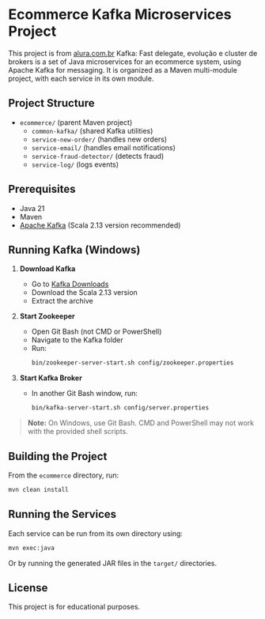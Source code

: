 # Ecommerce Kafka Microservices Project

This project is from [alura.com.br](https://www.alura.com.br/)   Kafka: Fast delegate, evolução e cluster de brokers is a set of Java microservices for an ecommerce system, using Apache Kafka for messaging. It is organized as a Maven multi-module project, with each service in its own module.

## Project Structure

- `ecommerce/` (parent Maven project)
  - `common-kafka/` (shared Kafka utilities)
  - `service-new-order/` (handles new orders)
  - `service-email/` (handles email notifications)
  - `service-fraud-detector/` (detects fraud)
  - `service-log/` (logs events)

## Prerequisites

- Java 21
- Maven
- [Apache Kafka](https://kafka.apache.org/downloads) (Scala 2.13 version recommended)

## Running Kafka (Windows)

1. **Download Kafka**
   - Go to [Kafka Downloads](https://kafka.apache.org/downloads)
   - Download the Scala 2.13 version
   - Extract the archive

2. **Start Zookeeper**
   - Open Git Bash (not CMD or PowerShell)
   - Navigate to the Kafka folder
   - Run:
     ```sh
     bin/zookeeper-server-start.sh config/zookeeper.properties
     ```

3. **Start Kafka Broker**
   - In another Git Bash window, run:
     ```sh
     bin/kafka-server-start.sh config/server.properties
     ```

> **Note:** On Windows, use Git Bash. CMD and PowerShell may not work with the provided shell scripts.

## Building the Project

From the `ecommerce` directory, run:

```sh
mvn clean install
```

## Running the Services

Each service can be run from its own directory using:

```sh
mvn exec:java
```

Or by running the generated JAR files in the `target/` directories.

## License

This project is for educational purposes.
